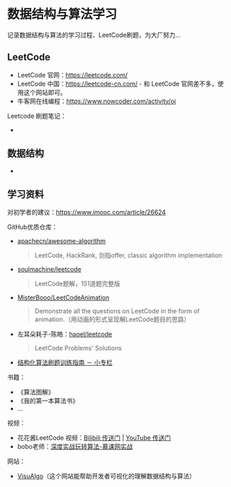 # 数据结构与算法学习
记录数据结构与算法的学习过程、LeetCode刷题，为大厂努力...



## LeetCode

- LeetCode 官网：<https://leetcode.com/>
- LeetCode 中国：<https://leetcode-cn.com/>  - 和 LeetCode 官网差不多，使用这个网站即可。
- 牛客网在线编程：<https://www.nowcoder.com/activity/oj>

Leetcode 刷题笔记：

- 



## 数据结构

- 





## 学习资料

对初学者的建议：https://www.imooc.com/article/26624 

GitHub优质仓库：


- [apachecn/awesome-algorithm](https://github.com/apachecn/awesome-algorithm)

  > LeetCode, HackRank, 剑指offer, classic algorithm implementation

- [soulmachine/leetcode](https://github.com/soulmachine/leetcode)

  > LeetCode题解，151道题完整版

- [MisterBooo/LeetCodeAnimation](https://github.com/MisterBooo/LeetCodeAnimation)

  > Demonstrate all the questions on LeetCode in the form of animation.（用动画的形式呈现解LeetCode题目的思路）

- 左耳朵耗子-陈皓：[haoel/leetcode](https://github.com/haoel/leetcode)

  > LeetCode Problems' Solutions

- [结构化算法刷题训练指南 － 小专栏](<https://xiaozhuanlan.com/Lisanaaa>)

书籍：

- 《算法图解》
- 《我的第一本算法书》
- …

视频：

- 花花酱LeetCode 视频：[Bilibili 传送门](<https://space.bilibili.com/9880352/channel/index>)  |  [YouTube 传送门](<https://www.youtube.com/user/xxfflower/playlists>)
- bobo老师：[深度实战玩转算法-慕课网实战](https://coding.imooc.com/class/138.html)

网站：

- [VisuAlgo](https://visualgo.net/en)（这个网站能帮助开发者可视化的理解数据结构与算法）





  

  

